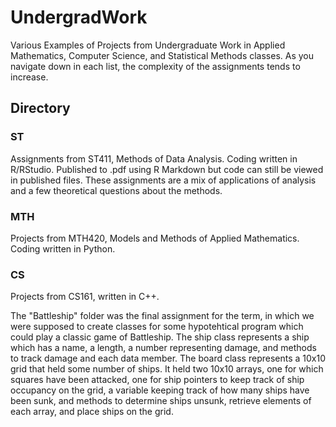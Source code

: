# UndergradWork
Various Examples of Projects from Undergraduate Work in Applied Mathematics, Computer Science, and Statistical Methods classes. As you navigate down in each list, the complexity of the assignments tends to increase.

## Directory
### ST
Assignments from ST411, Methods of Data Analysis. Coding written in R/RStudio. Published to .pdf using R Markdown but code can still be viewed in published files. These assignments are a mix of applications of analysis and a few theoretical questions about the methods.
### MTH
Projects from MTH420, Models and Methods of Applied Mathematics. Coding written in Python.
### CS
Projects from CS161, written in C++.

The "Battleship" folder was the final assignment for the term, in which we were supposed to create classes for some hypotehtical program which could play a classic game of Battleship. 
The ship class represents a ship which has a name, a length, a number representing damage, and methods to track damage and each data member. 
The board class represents a 10x10  grid that held some number of ships. It held two 10x10 arrays, one for which squares have been attacked, one for ship pointers to keep track of ship occupancy on the grid, a variable keeping track of how many ships have been sunk, and methods to determine ships unsunk, retrieve elements of each array, and place ships on the grid.
